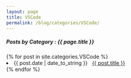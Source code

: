 ```yaml
---
layout: page
title: VSCode
permalink: /blog/categories/VSCode/
---
```


<h5> Posts by Category : {{ page.title }} </h5>

<div class="card">
{% for post in site.categories.VSCode %}
 <li class="category-posts"><span>{{ post.date | date_to_string }}</span> &nbsp; <a href="{{ post.url }}">{{ post.title }}</a></li>
{% endfor %}
</div>